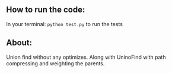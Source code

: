 ## How to run the code:
In your terminal: `python test.py` to run the tests

## About:
Union find without any optimizes. Along with UninoFind with path compressing and weighting the parents.